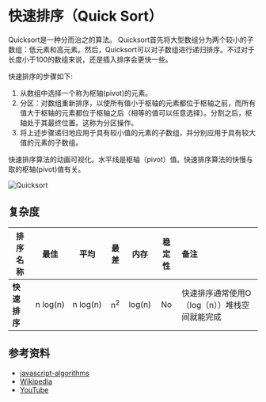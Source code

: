 # 快速排序（Quick Sort）

Quicksort是一种分而治之的算法。 Quicksort首先将大型数组分为两个较小的子数组：低元素和高元素。然后，Quicksort可以对子数组进行递归排序。不过对于长度小于100的数组来说，还是插入排序会更快一些。

快速排序的步骤如下:

1. 从数组中选择一个称为枢轴(pivot)的元素。
2. 分区：对数组重新排序，以使所有值小于枢轴的元素都位于枢轴之前，而所有值大于枢轴的元素都位于枢轴之后（相等的值可以任意选择）。分割之后，枢轴处于其最终位置。这称为分区操作。
3. 将上述步骤递归地应用于具有较小值的元素的子数组，并分别应用于具有较大值的元素的子数组。

快速排序算法的动画可视化。水平线是枢轴（pivot）值。快速排序算法的快慢与取的枢轴(pivot)值有关。

![Quicksort](https://upload.wikimedia.org/wikipedia/commons/6/6a/Sorting_quicksort_anim.gif)

## 复杂度

| 排序名称           | 最佳             | 平均             | 最差                | 内存       | 稳定性     | 备注  |
| ----------------- | :-------------: | :-------------: | :-----------------: | :-------: | :-------: | :-------- |
| **快速排序**       | n&nbsp;log(n)   | n&nbsp;log(n)    | n<sup>2</sup>       | log(n)    | No        |  快速排序通常使用O（log（n））堆栈空间就能完成 |

## 参考资料

- [javascript-algorithms](https://github.com/trekhleb/javascript-algorithms/blob/master/src/algorithms/sorting/quick-sort/README.md)
- [Wikipedia](https://en.wikipedia.org/wiki/Quicksort)
- [YouTube](https://www.youtube.com/watch?v=SLauY6PpjW4&index=28&list=PLLXdhg_r2hKA7DPDsunoDZ-Z769jWn4R8)

